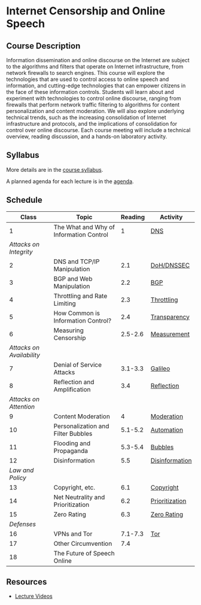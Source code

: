 # Internet Censorship and Online Speech

## Course Description 

Information dissemination and online discourse on the Internet are
subject to the algorithms and filters that operate on Internet
infrastructure, from network firewalls to search engines. This course
will explore the technologies that are used to control access to online
speech and information, and cutting-edge technologies that can empower
citizens in the face of these information controls. Students will learn
about and experiment with technologies to control online discourse,
ranging from firewalls that perform network traffic filtering to
algorithms for content personalization and content moderation. We will
also explore underlying technical trends, such as the increasing
consolidation of Internet infrastructure and protocols, and the
implications of consolidation for control over online discourse. Each
course meeting will include a technical overview, reading discussion,
and a hands-on laboratory activity.

## Syllabus

More details are in the [course syllabus](syllabus.md).

A planned agenda for each lecture is in the [agenda](agenda.md).

## Schedule


| **Class**                 | **Topic**                               | **Reading** | **Activity**                                   |
|---------------------------|-----------------------------------------|-------------|------------------------------------------------|
| 1                         | The What and Why of Information Control | 1           | [DNS](activities/dns.md)                       |
| *Attacks on Integrity*    |                                         |             |                                                |
| 2                         | DNS and TCP/IP Manipulation             | 2.1         | [DoH/DNSSEC](activities/dnssec.md)                 |
| 3                         | BGP and Web Manipulation                | 2.2         | [BGP](activities/bgp.md)                       |
| 4                         | Throttling and Rate Limiting            | 2.3         | [Throttling](activities/throttling.md)         |
| 5                         | How Common is Information Control?      | 2.4         | [Transparency](activities/transparency.md)     |
| 6                         | Measuring Censorship                    | 2.5-2.6     | [Measurement](activities/measurement.md)       |
| *Attacks on Availability* |                                         |             |                                                |
| 7                         | Denial of Service Attacks               | 3.1-3.3     | [Galileo](activities/ddos.md)     |
| 8                         | Reflection and Amplification            | 3.4         | [Reflection](activities/reflection.md)         |
| *Attacks on Attention*    |                                         |             |                                                |
| 9                         | Content Moderation                      | 4           | [Moderation](activities/moderation.md)         |
| 10                        | Personalization and Filter Bubbles      | 5.1-5.2     | [Automation](activities/automation.md)         |
| 11                        | Flooding and Propaganda                 | 5.3-5.4     | [Bubbles](activities/bubbles.md)               |
| 12                        | Disinformation                          | 5.5         | [Disinformation](activities/disinformation.md) |
| *Law and Policy*          |                                         |             |                                                |
| 13                        | Copyright, etc.                         | 6.1         | [Copyright](activities/copyright.md)           |
| 14                        | Net Neutrality and Prioritization       | 6.2         | [Prioritization](activities/prioritization.md)                                               |
| 15                        | Zero Rating                             | 6.3         | [Zero Rating](activities/zero-rating.md)       |
| *Defenses*                |                                         |             |                                                |
| 16                        | VPNs and Tor                            | 7.1-7.3     | [Tor](activities/tor.md)                       |
| 17                        | Other Circumvention                     | 7.4         |                                                |
| 18                        | The Future of Speech Online             |             |                                                |

## Resources

* [Lecture
  Videos](https://youtube.com/playlist?list=PLpherdrLyny9vAH3GUofYRu4Ig8wY9Lho)
